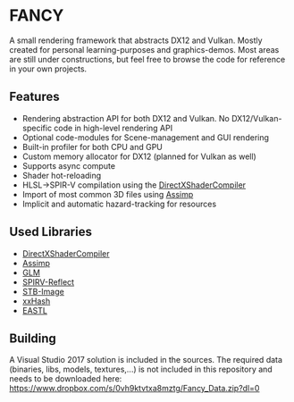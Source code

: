 # FANCY

A small rendering framework that abstracts DX12 and Vulkan.
Mostly created for personal learning-purposes and graphics-demos. Most areas are still under constructions, but feel free to browse the code for reference in your own projects.

## Features
* Rendering abstraction API for both DX12 and Vulkan. No DX12/Vulkan-specific code in high-level rendering API
* Optional code-modules for Scene-management and GUI rendering
* Built-in profiler for both CPU and GPU
* Custom memory allocator for DX12 (planned for Vulkan as well)
* Supports async compute
* Shader hot-reloading
* HLSL->SPIR-V compilation using the [DirectXShaderCompiler](https://github.com/microsoft/DirectXShaderCompiler)
* Import of most common 3D files using [Assimp](https://github.com/assimp/assimp)
* Implicit and automatic hazard-tracking for resources

## Used Libraries
* [DirectXShaderCompiler](https://github.com/microsoft/DirectXShaderCompiler)
* [Assimp](https://github.com/assimp/assimp)
* [GLM](https://github.com/g-truc/glm)
* [SPIRV-Reflect](https://github.com/chaoticbob/SPIRV-Reflect)
* [STB-Image](https://github.com/nothings/stb)
* [xxHash](https://github.com/Cyan4973/xxHash)
* [EASTL](https://github.com/electronicarts/EASTL)

## Building
A Visual Studio 2017 solution is included in the sources. The required data (binaries, libs, models, textures,...) is not included in this repository and needs to be downloaded here:
https://www.dropbox.com/s/0vh9ktvtxa8mztg/Fancy_Data.zip?dl=0
